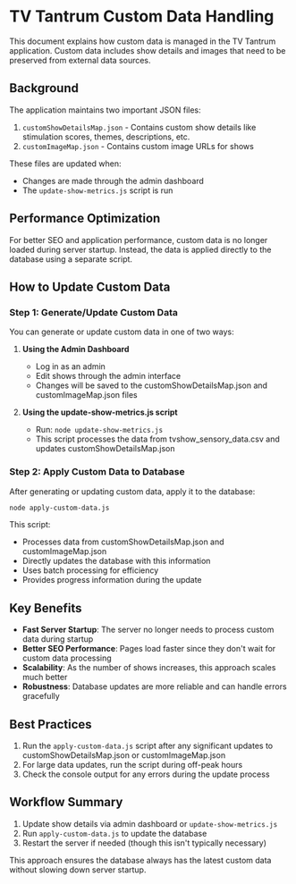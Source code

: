 # TV Tantrum Custom Data Handling

This document explains how custom data is managed in the TV Tantrum application. Custom data includes show details and images that need to be preserved from external data sources.

## Background

The application maintains two important JSON files:

1. `customShowDetailsMap.json` - Contains custom show details like stimulation scores, themes, descriptions, etc.
2. `customImageMap.json` - Contains custom image URLs for shows

These files are updated when:
- Changes are made through the admin dashboard
- The `update-show-metrics.js` script is run

## Performance Optimization

For better SEO and application performance, custom data is no longer loaded during server startup. Instead, the data is applied directly to the database using a separate script.

## How to Update Custom Data

### Step 1: Generate/Update Custom Data

You can generate or update custom data in one of two ways:

1. **Using the Admin Dashboard**
   - Log in as an admin
   - Edit shows through the admin interface
   - Changes will be saved to the customShowDetailsMap.json and customImageMap.json files

2. **Using the update-show-metrics.js script**
   - Run: `node update-show-metrics.js`
   - This script processes the data from tvshow_sensory_data.csv and updates customShowDetailsMap.json

### Step 2: Apply Custom Data to Database

After generating or updating custom data, apply it to the database:

```bash
node apply-custom-data.js
```

This script:
- Processes data from customShowDetailsMap.json and customImageMap.json
- Directly updates the database with this information
- Uses batch processing for efficiency
- Provides progress information during the update

## Key Benefits

- **Fast Server Startup**: The server no longer needs to process custom data during startup
- **Better SEO Performance**: Pages load faster since they don't wait for custom data processing
- **Scalability**: As the number of shows increases, this approach scales much better
- **Robustness**: Database updates are more reliable and can handle errors gracefully

## Best Practices

1. Run the `apply-custom-data.js` script after any significant updates to customShowDetailsMap.json or customImageMap.json
2. For large data updates, run the script during off-peak hours
3. Check the console output for any errors during the update process

## Workflow Summary

1. Update show details via admin dashboard or `update-show-metrics.js`
2. Run `apply-custom-data.js` to update the database
3. Restart the server if needed (though this isn't typically necessary)

This approach ensures the database always has the latest custom data without slowing down server startup.